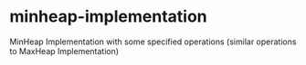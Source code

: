 # minheap-implementation
MinHeap Implementation with some specified operations (similar operations to MaxHeap Implementation)
